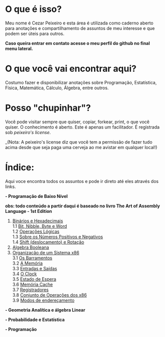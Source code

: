 # O que é isso?
Meu nome é Cezar Peixeiro e esta área é utilizada como caderno aberto para anotações e compartilhamento de assuntos de meu 
interesse e que podem ser úteis para outros.

**Caso queira entrar em contato acesse o meu perfil do github no final menu lateral.**

# O que você vai encontrar aqui?
Costumo fazer e disponibilizar anotações sobre Programação, Estatística, Física, Matemática, Cálculo, Álgebra, entre outros.

# Posso "chupinhar"?
Você pode visitar sempre que quiser, copiar, forkear, print, o que você quiser. O conhecimento é aberto. Este é apenas um facilitador. É registrada sob *peixeiro's license*.  

_(Nota: A peixeiro's license diz que você tem a permissão de fazer tudo acima desde que seja paga uma cerveja ao me avistar em qualquer local!)

# Índice:

Aqui voce encontra todos os assuntos e pode ir direto até eles através dos links.

**- Programação de Baixo Nível**  

**obs: todo conteúdo a partir daqui é baseado no livro The Art of Assembly Language - 1st Edition**

1. [Binários e Hexadecimais](./baixo-nivel/binarios.md)  
    1.1 [Bit, Nibble, Byte e Word](./baixo-nivel/estruturas.md)  
    1.2 [Operações Lógicas](./baixo-nivel/operacoes_logicas.md)  
    1.3 [Sobre os Números Positivos e Negativos](./baixo-nivel/signed_unsigned.md)  
    1.4 [Shift (deslocamento) e Rotação](./baixo-nivel/shift_rotacao.md)  
2. [Algebra Booleana](./baixo-nivel/algebra_booleana_intro.md)  
3. [Organização de um Sistema x86](./baixo-nivel/sistemax86.md)  
    3.1 [Os Barramentos](./baixo-nivel/barramentos.md)  
    3.2 [A Memória](./baixo-nivel/a_memoria.md)  
    3.3 [Entradas e Saídas](./baixo-nivel/entradas_saidas.md)  
    3.4 [O Clock](./baixo-nivel/clock.md)  
    3.5 [Estado de Espera](./baixo-nivel/estado_espera.md)  
    3.6 [Memória Cache](./baixo-nivel/cache.md)  
    3.7 [Registradores](./baixo-nivel/registradores.md)  
    3.8 [Conjunto de Operações dos x86](./baixo-nivel/operacoesx86.md)  
    3.9 [Modos de endereçamento](./baixo-nivel/formas_enderecamento.md)  
    
**- Geometria Analítica e álgebra Linear**


**- Probabilidade e Estatística**


**- Programação**


